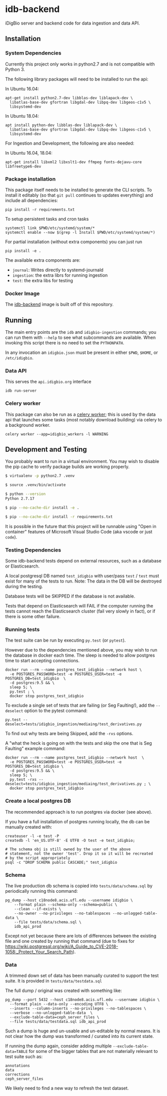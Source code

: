 # idb-backend

iDigBio server and backend code for data ingestion and data API.

## Installation

### System Dependencies

Currently this project only works in python2.7 and is not compatible with Python 3.

The following library packages will need to be installed to run the api:

In Ubuntu 16.04:

    apt-get install python2.7-dev libblas-dev liblapack-dev \
      libatlas-base-dev gfortran libgdal-dev libpq-dev libgeos-c1v5 \
      libsystemd-dev

In Ubuntu 18.04:

    apt install python-dev libblas-dev liblapack-dev \
      libatlas-base-dev gfortran libgdal-dev libpq-dev libgeos-c1v5 \
      libsystemd-dev

For Ingestion and Development, the following are also needed:

In Ubuntu 16.04, 18.04:

    apt-get install libxml2 libxslt1-dev ffmpeg fonts-dejavu-core libfreetype6-dev


### Package installation

This package itself needs to be installed to generate the CLI
scripts. To install it editably (so that `git pull` continues to
updates everything) and include all dependencies:

    pip install -r requirements.txt

To setup persistent tasks and cron tasks

    systemctl link $PWD/etc/systemd/system/*
    systemctl enable --now $(grep -l Install $PWD/etc/systemd/system/*)


For partial installation (without extra components) you can just run

    pip install -e .

The available extra components are:

 * `journal`: Writes directly to systemd-journald
 * `ingestion`:  the extra librs for running ingestion
 * `test`: the extra libs for testing


### Docker Image

The [idb-backend](https://hub.docker.com/r/idigbio/idb-backend/) image
is built off of this repository.


## Running

The main entry points are the `idb` and `idigbio-ingestion` commands; you can run them with `--help` to
see what subcommands are available. When invoking this script there is
no need to set the `PYTHONPATH`.

In any invocation an `idigbio.json` must be present in either `$PWD`,
`$HOME`, or `/etc/idigbio`.

### Data API

This serves the `api.idigbio.org` interface

    idb run-server

### Celery worker

This package can also be run as a [celery worker]; this is used by the
data api that launches some tasks (most notably download building) via
celery to a background worker.

    celery worker --app=idigbio_workers -l WARNING

[celery worker]: http://docs.celeryproject.org/en/latest/userguide/workers.html

## Development and Testing

You probably want to run in a virtual environment.   You may wish to disable the pip cache
to verify package builds are working properly.

```bash
$ virtualenv -p python2.7 .venv

$ source .venv/bin/activate

$ python --version
Python 2.7.17

$ pip --no-cache-dir install -e .

$ pip --no-cache-dir install -r requirements.txt
```

It is possible in the future that this project will be runnable using "Open in container" features of Microsoft Visual Studio Code (aka vscode or just `code`).

### Testing Dependencies

Some idb-backend tests depend on external resources, such as a database or Elasticsearch.

A local postgresql DB named `test_idigbio` with user/pass `test` / `test` must exist for many of the tests to run.  Note: The data in the DB will be destroyed during the testing.

Database tests will be SKIPPED if the database is not available.

Tests that depend on Elasticsearch will FAIL if the computer running the tests cannot reach the Elasticsearch cluster (fail very slowly in fact), or if there is some other failure.

### Running tests

The test suite can be run by executing `py.test` (or `pytest`).

However due to the dependencies mentioned above, you may wish to run the database in docker each time.  The sleep is needed to allow postgres time to start accepting connections.

    docker run --rm --name postgres_test_idigbio --network host \
      -e POSTGRES_PASSWORD=test -e POSTGRES_USER=test -e POSTGRES_DB=test_idigbio  \
      -d postgres:9.5 && \
      sleep 5; \
      py.test ; \
      docker stop postgres_test_idigbio
        

To exclude a single set of tests that are failing (or Seg Faulting!), add the `--deselect` option to the pytest command:

    py.test --deselect=tests/idigbio_ingestion/mediaing/test_derivatives.py

To find out why tests are being Skipped, add the `-rxs` options.

A "what the heck is going on with the tests and skip the one that is Seg Faulting" example command:

    docker run --rm --name postgres_test_idigbio --network host  \
      -e POSTGRES_PASSWORD=test -e POSTGRES_USER=test -e POSTGRES_DB=test_idigbio \
      -d postgres:9.5 && \
      sleep 5; \
      py.test -rxs --deselect=tests/idigbio_ingestion/mediaing/test_derivatives.py ; \
      docker stop postgres_test_idigbio

### Create a local postgres DB

The recommended approach is to run postgres via docker (see above).

If you have a full installation of postgres running locally, the db can be manually created with: 

    createuser -l -e test -P
    createdb -l 'en_US.UTF-8' -E UTF8 -O test -e test_idigbio;

    # The schema obj is still owned by the user of the above
    # statement, not the owner 'test'. Drop it so it will be recreated
    # by the script appropriately
    psql -c "DROP SCHEMA public CASCADE;" test_idigbio


### Schema

The live production db schema is copied into `tests/data/schema.sql` by periodically running this command:

    pg_dump --host c18node8.acis.ufl.edu --username idigbio \
        --format plain --schema-only --schema=public \
        --clean --if-exists \
        --no-owner --no-privileges --no-tablespaces --no-unlogged-table-data \
        --file tests/data/schema.sql \
        idb_api_prod

Except not yet because there are lots of differences between the existing file and one created by running that command (due to fixes for https://wiki.postgresql.org/wiki/A_Guide_to_CVE-2018-1058:_Protect_Your_Search_Path).


### Data

A trimmed down set of data has been manually curated to support the test suite. It is provided in `tests/data/testdata.sql`

The full dump / original was created with something like:

    pg_dump --port 5432 --host c18node8.acis.ufl.edu --username idigbio \
      --format plain --data-only --encoding UTF8 \
      --inserts --column-inserts --no-privileges --no-tablespaces \
      --verbose --no-unlogged-table-data  \
      --exclude-table-data=ceph_server_files \
      --file tests/data/testdata.sql idb_api_prod

Such a dump is huge and un-usable and un-editable by normal means. It is not clear how the dump was transformed / curated into its current state.

If running the dump again, consider adding multiple `--exclude-table-data=TABLE` for some of the bigger tables that are not materially relevant to test suite such as:

```plaintext
annotations
data
corrections
ceph_server_files
```

We likely need to find a new way to refresh the test dataset.
